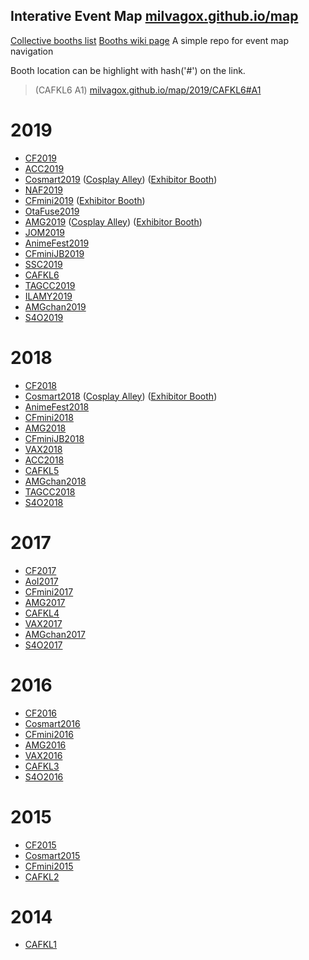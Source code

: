 Interative Event Map [milvagox.github.io/map](https://milvagox.github.io/map)
----
[Collective booths list](https://milvagox.github.io/map/booths)
[Booths wiki page](https://milvagox.miraheze.org)
A simple repo for event map navigation 

Booth location can be highlight with hash('#') on the link.
> (CAFKL6 A1) [milvagox.github.io/map/2019/CAFKL6#A1](http://milvagox.github.io/map/2019/CAFKL6#A1)


# 2019
- [CF2019](http://milvagox.github.io/map/2019/CF2019)
- [ACC2019](http://milvagox.github.io/map/2019/ACC2019)
- [Cosmart2019](http://milvagox.github.io/map/2019/Cosmart2019) ([Cosplay Alley](http://milvagox.github.io/map/2019/Cosmart2019C)) ([Exhibitor Booth](http://milvagox.github.io/map/2019/Cosmart2019E))
- [NAF2019](http://milvagox.github.io/map/2019/NAF2019)
- [CFmini2019](http://milvagox.github.io/map/2019/CFmini2019) ([Exhibitor Booth](http://milvagox.github.io/map/2019/CFmini2019E))
- [OtaFuse2019](http://milvagox.github.io/map/2019/OtaFuse2019)
- [AMG2019](http://milvagox.github.io/map/2019/AMG2019) ([Cosplay Alley](http://milvagox.github.io/map/2019/AMG2019C)) ([Exhibitor Booth](http://milvagox.github.io/map/2019/AMG2019E))
- [JOM2019](http://milvagox.github.io/map/2019/JOM2019)
- [AnimeFest2019](http://milvagox.github.io/map/2019/AnimeFest2019)
- [CFminiJB2019](http://milvagox.github.io/map/2019/CFminiJB2019)
- [SSC2019](http://milvagox.github.io/map/2019/SSC2019)
- [CAFKL6](http://milvagox.github.io/map/2019/CAFKL6)
- [TAGCC2019](http://milvagox.github.io/map/2019/TAGCC2019)
- [ILAMY2019](http://milvagox.github.io/map/2019/ILAMY2019)
- [AMGchan2019](http://milvagox.github.io/map/2019/AMGchan2019)
- [S4O2019](http://milvagox.github.io/map/2019/S4O2019)

# 2018
- [CF2018](http://milvagox.github.io/map/2018/CF2018)
- [Cosmart2018](http://milvagox.github.io/map/2018/Cosmart2018) ([Cosplay Alley](http://milvagox.github.io/map/2018/Cosmart2018C)) ([Exhibitor Booth](http://milvagox.github.io/map/2018/Cosmart2018E))
- [AnimeFest2018](http://milvagox.github.io/map/2018/AnimeFest2018)
- [CFmini2018](http://milvagox.github.io/map/2018/CFmini2018)
- [AMG2018](http://milvagox.github.io/map/2018/AMG2018)
- [CFminiJB2018](http://milvagox.github.io/map/2018/CFminiJB2018)
- [VAX2018](http://milvagox.github.io/map/2018/VAX2018)
- [ACC2018](http://milvagox.github.io/map/2018/ACC2018)
- [CAFKL5](http://milvagox.github.io/map/2018/CAFKL5)
- [AMGchan2018](http://milvagox.github.io/map/2018/AMGchan2018)
- [TAGCC2018](http://milvagox.github.io/map/2018/TAGCC2018)
- [S4O2018](http://milvagox.github.io/map/2018/S4O2018)

# 2017
- [CF2017](http://milvagox.github.io/map/2017/CF2017)
- [AoI2017](http://milvagox.github.io/map/2017/AoI2017)
- [CFmini2017](http://milvagox.github.io/map/2017/CFmini2017)
- [AMG2017](http://milvagox.github.io/map/2017/AMG2017)
- [CAFKL4](http://milvagox.github.io/map/2017/CAFKL4)
- [VAX2017](http://milvagox.github.io/map/2017/VAX2017)
- [AMGchan2017](http://milvagox.github.io/map/2017/AMGchan2017)
- [S4O2017](http://milvagox.github.io/map/2017/S4O2017)

# 2016
- [CF2016](http://milvagox.github.io/map/2016/CF2016)
- [Cosmart2016](http://milvagox.github.io/map/2016/Cosmart2016)
- [CFmini2016](http://milvagox.github.io/map/2016/CFmini2016)
- [AMG2016](http://milvagox.github.io/map/2016/AMG2016)
- [VAX2016](http://milvagox.github.io/map/2016/VAX2016)
- [CAFKL3](http://milvagox.github.io/map/2016/CAFKL3)
- [S4O2016](http://milvagox.github.io/map/2016/S4O2016)

# 2015
- [CF2015](http://milvagox.github.io/map/2015/CF2015)
- [Cosmart2015](http://milvagox.github.io/map/2015/Cosmart2015)
- [CFmini2015](http://milvagox.github.io/map/2015/CFmini2015)
- [CAFKL2](http://milvagox.github.io/map/2015/CAFKL2)

# 2014
- [CAFKL1](http://milvagox.github.io/map/2014/CAFKL1)